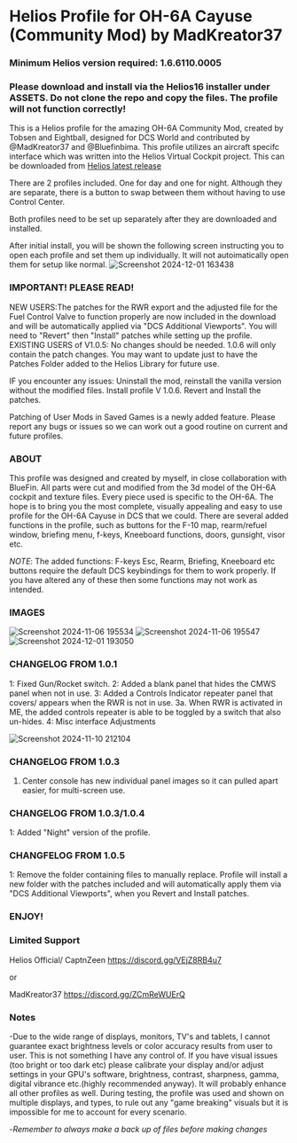 
# Helios Profile for OH-6A Cayuse (Community Mod) by MadKreator37

### Minimum Helios version required: 1.6.6110.0005
### Please download and install via the Helios16 installer under ASSETS. Do not clone the repo and copy the files. The profile will not function correctly!

This is a Helios profile for the amazing OH-6A Community Mod, created by Tobsen and Eightball, designed for DCS World and contributed by @MadKreator37 and @Bluefinbima. 
This profile utilizes an aircraft specifc interface which was written into the Helios Virtual Cockpit project.  This can be downloaded from [Helios latest release](https://github.com/HeliosVirtualCockpit/Helios/releases/latest)

There are 2 profiles included. One for day and one for night. Although they are separate, there is a button to swap between them without having to use Control Center.

Both profiles need to be set up separately after they are downloaded and installed. 

After initial install, you will be shown the following screen instructing you to open each profile and set them up individually. It will not autoimatically open them for setup like normal.
![Screenshot 2024-12-01 163438](https://github.com/user-attachments/assets/c448b42e-5f82-4ded-998b-625ccc3a98bd)



### IMPORTANT! PLEASE READ!
 NEW USERS:The patches for the RWR export and the adjusted file for the Fuel Control Valve to function properly are now included in the download and will be automatically applied via "DCS Additional Viewports". You will need to "Revert" then "Install" patches while setting up the profile.
 EXISTING USERS of V1.0.5: No changes should be needed. 1.0.6 will only contain the patch changes. You may want to update just to have the Patches Folder added to the Helios Library for future use.

 IF you encounter any issues: Uninstall the mod, reinstall the vanilla version without the modified files. Install profile V 1.0.6. Revert and Install the patches.
  
  Patching of User Mods in Saved Games is a newly added feature. Please report any bugs or issues so we can work out a good routine on current and future profiles.


### ABOUT
This profile was designed and created by myself, in close collaboration with BlueFin. All parts were cut and modified from the 3d model of the OH-6A cockpit and texture files. Every piece used is specific to the OH-6A.  The hope is to bring you the most complete, visually appealing and easy to use profile for the OH-6A Cayuse in DCS that we could. There are several added functions in the profile, such as buttons for the F-10 map, rearm/refuel window, briefing menu, f-keys, Kneeboard functions, doors, gunsight, visor etc. 

*NOTE*: The added functions:  F-keys Esc, Rearm, Briefing, Kneeboard etc buttons require the default DCS keybindings for them to work properly. If you have altered any of these then some functions may not work as intended.


### IMAGES
![Screenshot 2024-11-06 195534](https://github.com/user-attachments/assets/54d9c0fd-a8d9-4f30-ae3b-a3c3974b0629)
![Screenshot 2024-11-06 195547](https://github.com/user-attachments/assets/6f31393c-1a9d-48f7-b1c2-b3477fcddd0b)
![Screenshot 2024-12-01 193050](https://github.com/user-attachments/assets/1917c675-a7f7-4db3-a68d-cd655eca18ec)

### CHANGELOG FROM 1.0.1

1: Fixed Gun/Rocket switch.
2: Added a blank panel that hides the CMWS panel when not in use.
3: Added a Controls Indicator repeater panel that covers/ appears when the RWR is not in use.
    3a. When RWR is activated in ME, the added controls repeater is able to be toggled by a switch that also un-hides.
4: Misc interface Adjustments

![Screenshot 2024-11-10 212104](https://github.com/user-attachments/assets/c7583f6d-03a3-4454-b639-555cd5382299)

### CHANGELOG FROM 1.0.3

1. Center console has new individual panel images so it can pulled apart easier, for multi-screen use.

### CHANGELOG FROM 1.0.3/1.0.4

1: Added "Night" version of the profile.

### CHANGFELOG FROM 1.0.5

1: Remove the folder containing  files to manually replace. Profile will install a new folder with the patches included and will automatically apply them via "DCS Additional Viewports", when you Revert and Install patches. 

### ENJOY!


### Limited Support

Helios Official/ CaptnZeen     https://discord.gg/VEjZ8RB4u7

or

MadKreator37  https://discord.gg/ZCmReWUErQ


### Notes

-Due to the wide range of displays, monitors, TV's and tablets,  I cannot guarantee exact brightness levels or color accuracy results from user to user. This is not something I have any control of. If you have visual issues (too bright or too dark etc)  please calibrate your display and/or adjust settings in your GPU's software, brightness, contrast, sharpness, gamma, digital vibrance etc.(highly recommended anyway). It will probably enhance all other profiles as well. During testing, the profile was used and shown on multiple displays, and types,  to rule out any "game breaking" visuals but it is impossible for me to account for every scenario.

-*Remember to always make a back up of files before making changes*

